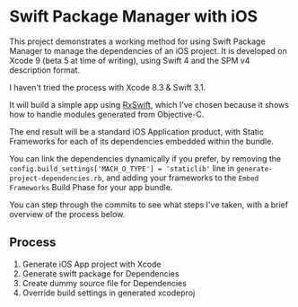 # Swift Package Manager with iOS

This project demonstrates a working method for using Swift Package Manager to manage the dependencies of an iOS project. It is developed on Xcode 9 (beta 5 at time of writing), using Swift 4 and the SPM v4 description format.

I haven't tried the process with Xcode 8.3 & Swift 3.1.

It will build a simple app using [RxSwift](https://github.com/ReactiveX/RxSwift), which I've chosen because it shows how to handle modules generated from Objective-C.

The end result will be a standard iOS Application product, with Static Frameworks for each of its dependencies embedded within the bundle.

You can link the dependencies dynamically if you prefer, by removing the `config.build_settings['MACH_O_TYPE'] = 'staticlib'` line in `generate-project-dependencies.rb`, and adding your frameworks to the `Embed Frameworks` Build Phase for your app bundle.


You can step through the commits to see what steps I've taken, with a brief overview of the process below.

## Process

1. Generate iOS App project with Xcode
2. Generate swift package for Dependencies
3. Create dummy source file for Dependencies
4. Override build settings in generated xcodeproj

